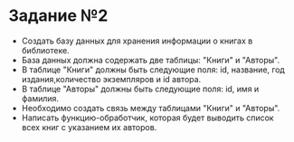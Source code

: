 # Задание №2
- Создать базу данных для хранения информации о книгах в библиотеке.
- База данных должна содержать две таблицы: "Книги" и "Авторы".
- В таблице "Книги" должны быть следующие поля: id, название, год издания,количество экземпляров и id автора.
- В таблице "Авторы" должны быть следующие поля: id, имя и фамилия.
- Необходимо создать связь между таблицами "Книги" и "Авторы".
- Написать функцию-обработчик, которая будет выводить список всех книг с указанием их авторов.
